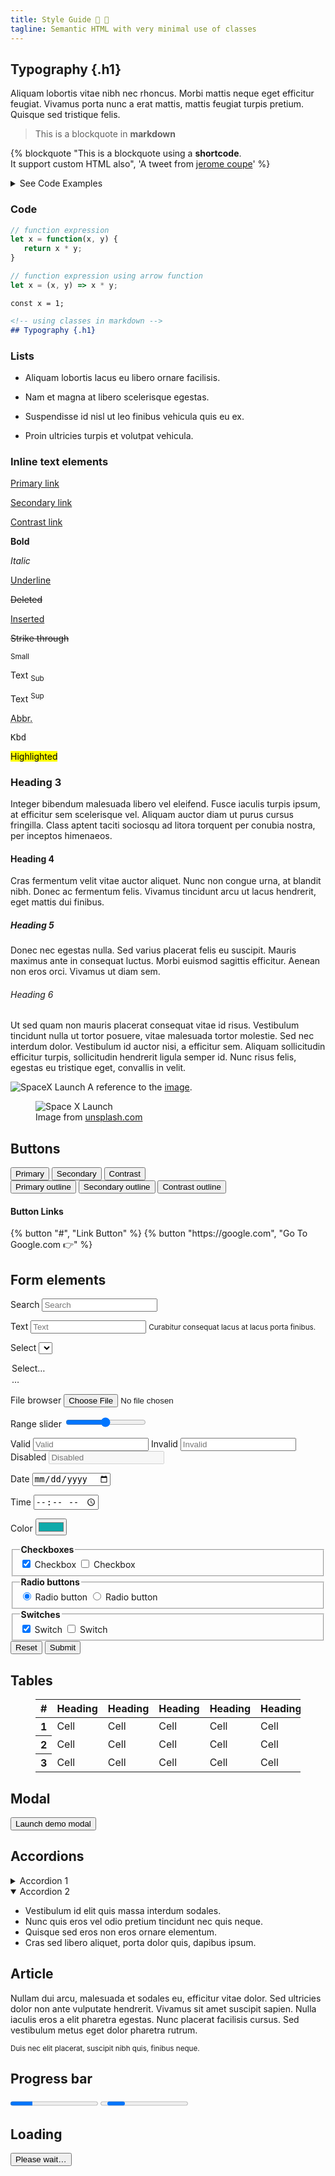 ```yaml
---
title: Style Guide 💅 🎨
tagline: Semantic HTML with very minimal use of classes
---
```

<!-- Typography-->

## Typography {.h1}

Aliquam lobortis vitae nibh nec rhoncus. Morbi mattis neque eget efficitur feugiat. Vivamus porta nunc a erat mattis, mattis feugiat turpis pretium. Quisque sed tristique felis.

<!-- Blockquote -->

> This is a blockquote in **markdown**

{% blockquote "This is a blockquote using a <strong>shortcode</strong>.<br> It support custom HTML also", 'A tweet from <a href="https://twitter.com/jeromecoupe/status/1419726998881062915">jerome coupe</a>' %}


<details>
  <summary>See Code Examples</summary>

```jinja2
{% raw %}{# Using just Markdown #}
  > This is a blockquote in **markdown**

{# Using a Shortcode #}
{% blockquote  "This is a blockquote using a <strong>shortcode</strong>", "This is a citation" %}{% endraw %}
```
</details>

<!-- Code & Pre -->
### Code

```js
// function expression
let x = function(x, y) {
   return x * y;
}

// function expression using arrow function
let x = (x, y) => x * y;
```
`const x = 1;`

```markdown
<!-- using classes in markdown -->
## Typography {.h1}

```





<!-- Lists-->

### Lists

- Aliquam lobortis lacus eu libero ornare facilisis.
- Nam et magna at libero scelerisque egestas.
- Suspendisse id nisl ut leo finibus vehicula quis eu ex.
- Proin ultricies turpis et volutpat vehicula.

  <!-- Inline text elements-->

### Inline text elements

  <section class="grid">
    <p><a href="#" onclick="event.preventDefault()">Primary link</a></p>
    <p><a href="#" class="secondary" onclick="event.preventDefault()">Secondary link</a></p>
    <p><a href="#" class="contrast" onclick="event.preventDefault()">Contrast link</a></p>
  </section>
  <section class="grid">
    <p><strong>Bold</strong></p>
    <p><em>Italic</em></p>
    <p><u>Underline</u></p>
  </section>
  <section class="grid">
    <p><del>Deleted</del></p>
    <p><ins>Inserted</ins></p>
    <p><s>Strike through</s></p>
  </section>
  <section class="grid">
    <p><small>Small </small></p>
    <p>Text <sub>Sub</sub></p>
    <p>Text <sup>Sup</sup></p>
  </section>
  <section class="grid">
    <p><abbr title="Abbreviation" data-tooltip="Abbreviation">Abbr.</abbr></p>
    <p><kbd>Kbd</kbd></p>
    <p><mark>Highlighted</mark></p>
  </section>

  <!-- Headings-->

### Heading 3

Integer bibendum malesuada libero vel eleifend. Fusce iaculis turpis ipsum, at efficitur sem scelerisque vel. Aliquam auctor diam ut purus cursus fringilla. Class aptent taciti sociosqu ad litora torquent per conubia nostra, per inceptos himenaeos.

#### Heading 4

Cras fermentum velit vitae auctor aliquet. Nunc non congue urna, at blandit nibh. Donec ac fermentum felis. Vivamus tincidunt arcu ut lacus hendrerit, eget mattis dui finibus.

##### Heading 5

Donec nec egestas nulla. Sed varius placerat felis eu suscipit. Mauris maximus ante in consequat luctus. Morbi euismod sagittis efficitur. Aenean non eros orci. Vivamus ut diam sem.

###### Heading 6

Ut sed quam non mauris placerat consequat vitae id risus. Vestibulum tincidunt nulla ut tortor posuere, vitae malesuada tortor molestie. Sed nec interdum dolor. Vestibulum id auctor nisi, a efficitur sem. Aliquam sollicitudin efficitur turpis, sollicitudin hendrerit ligula semper id. Nunc risus felis, egestas eu tristique eget, convallis in velit.

  <!-- Media-->

![SpaceX Launch](https://source.unsplash.com/TV2gg2kZD1o)
A reference to the [image](#image).

<figure>
 <img src="https://source.unsplash.com/TV2gg2kZD1o" alt="Space X Launch">
  <figcaption>Image from <a href="https://unsplash.com">unsplash.com</a></figcaption>
</figure>

</section><!-- End Typography-->

<!-- Buttons-->
<section id="buttons">
  <h2>Buttons</h2>
  <div class="grid" style="margin-top: 1rem">
    <button>Primary</button>
    <button class="secondary">Secondary</button>
    <button class="contrast">Contrast</button>
  </div>
  <div class="grid">
    <button class="outline">Primary outline</button>
    <button class="outline secondary">Secondary outline</button>
    <button class="outline contrast">Contrast outline</button>
  </div>
  <h4>Button Links</h4>
  <div class="grid">
    {% button "#", "Link Button" %}
    {% button "https://google.com", "Go To Google.com 👉" %}
  </div>
</section><!-- End Buttons -->

</section><!-- End Buttons -->

<!-- Form elements-->
<section id="form">
  <form>
    <h2>Form elements</h2>

  <!-- Search -->

<label for="search">Search</label>
<input type="search" id="search" name="search" placeholder="Search">

  <!-- Text -->

<label for="text">Text</label>
<input type="text" id="text" name="text" placeholder="Text">
<small>Curabitur consequat lacus at lacus porta finibus.</small>

  <!-- Select -->

<label for="select">Select</label>
<select id="select" name="select" required>

<option value="" selected>Select…</option>
<option>…</option>
</select>

  <!-- File browser -->

<label for="file">File browser
<input type="file" id="file" name="file">
</label>

  <!-- Range slider control -->

<label for="range">Range slider
<input type="range" min="0" max="100" value="50" id="range" name="range">
</label>

  <!-- States -->
  <div class="grid">
    <label for="valid">
      Valid
      <input type="text" id="valid" name="valid" placeholder="Valid" aria-invalid="false">
    </label>
    <label for="invalid">
      Invalid
      <input type="text" id="invalid" name="invalid" placeholder="Invalid" aria-invalid="true">
    </label>
      <label for="disabled">
        Disabled
        <input type="text" id="disabled" name="disabled" placeholder="Disabled" disabled>
      </label>
    </div>

  <div class="grid">

  <!-- Date-->

<label for="date">Date
<input type="date" id="date" name="date">
</label>

  <!-- Time-->

<label for="time">Time
<input type="time" id="time" name="time">
</label>

  <!-- Color-->

<label for="color">Color
<input type="color" id="color" name="color" value="#0eaaaa">
</label>

  </div>

  <div class="grid">

  <!-- Checkboxes -->
  <fieldset>
    <legend><strong>Checkboxes</strong></legend>
    <label for="checkbox-1">
      <input type="checkbox" id="checkbox-1" name="checkbox-1" checked>
      Checkbox
    </label>
    <label for="checkbox-2">
      <input type="checkbox" id="checkbox-2" name="checkbox-2">
      Checkbox
    </label>
  </fieldset>

  <!-- Radio buttons -->
  <fieldset>
    <legend><strong>Radio buttons</strong></legend>
    <label for="radio-1">
      <input type="radio" id="radio-1" name="radio" value="radio-1" checked>
      Radio button
    </label>
    <label for="radio-2">
      <input type="radio" id="radio-2" name="radio" value="radio-2">
      Radio button
    </label>
  </fieldset>

  <!-- Switch -->
  <fieldset>
    <legend><strong>Switches</strong></legend>
    <label for="switch-1">
      <input type="checkbox" id="switch-1" name="switch-1" role="switch" checked>
      Switch
    </label>
    <label for="switch-2">
      <input type="checkbox" id="switch-2" name="switch-2" role="switch">
      Switch
    </label>
  </fieldset>

  </div>

  <!-- Buttons -->
  <input type="reset" value="Reset" onclick="event.preventDefault()">
  <input type="submit" value="Submit" onclick="event.preventDefault()">

  </form>

  </section><!-- End Form elements-->

  <!-- Tables -->
  <section id="tables">
    <h2>Tables</h2>
    <figure>
      <table role="grid">
        <thead>
          <tr>
            <th scope="col">#</th>
            <th scope="col">Heading</th>
            <th scope="col">Heading</th>
            <th scope="col">Heading</th>
            <th scope="col">Heading</th>
            <th scope="col">Heading</th>
            <th scope="col">Heading</th>
            <th scope="col">Heading</th>
          </tr>
        </thead>
        <tbody>
          <tr>
            <th scope="row">1</th>
            <td>Cell</td>
            <td>Cell</td>
            <td>Cell</td>
            <td>Cell</td>
            <td>Cell</td>
            <td>Cell</td>
            <td>Cell</td>
          </tr>
          <tr>
            <th scope="row">2</th>
            <td>Cell</td>
            <td>Cell</td>
            <td>Cell</td>
            <td>Cell</td>
            <td>Cell</td>
            <td>Cell</td>
            <td>Cell</td>
          </tr>
          <tr>
            <th scope="row">3</th>
            <td>Cell</td>
            <td>Cell</td>
            <td>Cell</td>
            <td>Cell</td>
            <td>Cell</td>
            <td>Cell</td>
            <td>Cell</td>
          </tr>
        </tbody>
      </table>
    </figure>
  </section><!-- End Tables -->

  <!-- Modal -->
  <section id="modal">
    <h2>Modal</h2>
    <button class="contrast" data-target="modal-example" onclick="toggleModal(event)">Launch demo modal</button>
  </section><!-- End Modal -->

  <!-- Accordions -->
  <section id="accordions">
    <h2>Accordions</h2>
    <details>
      <summary>Accordion 1</summary>
      <p>Lorem ipsum dolor sit amet, consectetur adipiscing elit. Pellentesque urna diam, tincidunt nec porta sed, auctor id velit. Etiam venenatis nisl ut orci consequat, vitae tempus quam commodo. Nulla non mauris ipsum. Aliquam eu posuere orci. Nulla convallis lectus rutrum quam hendrerit, in facilisis elit sollicitudin. Mauris pulvinar pulvinar mi, dictum tristique elit auctor quis. Maecenas ac ipsum ultrices, porta turpis sit amet, congue turpis.</p>
    </details>
    <details open>
      <summary>Accordion 2</summary>
      <ul>
        <li>Vestibulum id elit quis massa interdum sodales.</li>
        <li>Nunc quis eros vel odio pretium tincidunt nec quis neque.</li>
        <li>Quisque sed eros non eros ornare elementum.</li>
        <li>Cras sed libero aliquet, porta dolor quis, dapibus ipsum.</li>
      </ul>
    </details>
  </section><!-- End Accordions -->

  <!-- Article-->
  <article id="article">
    <h2>Article</h2>
    <p>Nullam dui arcu, malesuada et sodales eu, efficitur vitae dolor. Sed ultricies dolor non ante vulputate hendrerit. Vivamus sit amet suscipit sapien. Nulla iaculis eros a elit pharetra egestas. Nunc placerat facilisis cursus. Sed vestibulum metus eget dolor pharetra rutrum.</p>
    <footer><small>Duis nec elit placerat, suscipit nibh quis, finibus neque.</small></footer>
  </article><!-- End Article-->

  <!-- Progress -->
  <section id="progress">
    <h2>Progress bar</h2>
    <progress id="progress-1" value="25" max="100"></progress>
    <progress id="progress-2"></progress>
  </section><!-- End Progress -->

  <!-- Loading -->
  <section id="loading">
    <h2>Loading</h2>
    <article aria-busy="true"></article>
    <button aria-busy="true">Please wait…</button>
  </section><!-- End Loading -->

